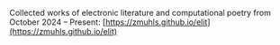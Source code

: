 Collected works of electronic literature and computational poetry from October 2024 – Present: [https://zmuhls.github.io/elit](https://zmuhls.github.io/elit)
